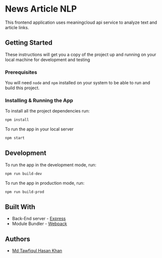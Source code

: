# News Article NLP

This frontend application uses meaningcloud api service to analyze text and article links.

## Getting Started

These instructions will get you a copy of the project up and running on your local machine for development and testing

### Prerequisites

You will need `node` and `npm` installed on your system to be able to run and build this project.

### Installing & Running the App

To install all the project dependencies run:
```bash
npm install
```

To run the app in your local server
```bash
npm start
```

## Development

To run the app in the development mode, run:
```bash
npm run build-dev
```

To run the app in production mode, run:
```bash
npm run build-prod
```
## Built With

* Back-End server - [Express](https://expressjs.com/)
* Module Bundler - [Webpack](https://webpack.js.org/)

## Authors

* [Md Tawfiqul Hasan Khan](https://github.com/special3220)